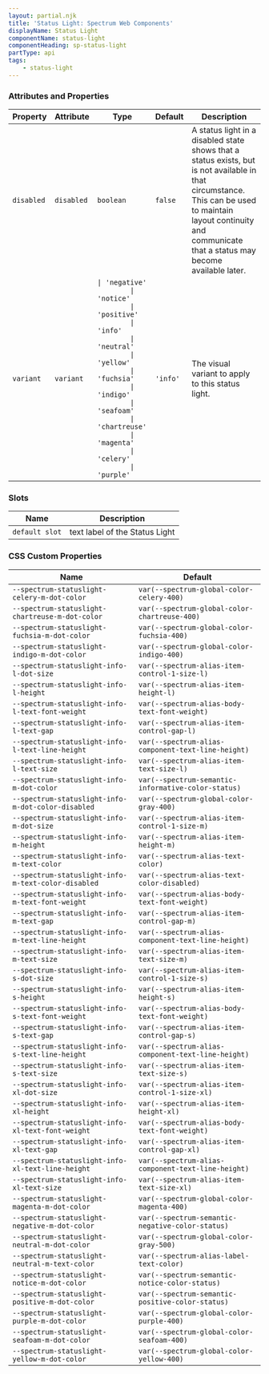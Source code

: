 ```yaml
---
layout: partial.njk
title: 'Status Light: Spectrum Web Components'
displayName: Status Light
componentName: status-light
componentHeading: sp-status-light
partType: api
tags:
    - status-light
---
```


### Attributes and Properties

<div class="table-container">
<table class="spectrum-Table">
<thead class="spectrum-Table-head">
<tr>

<th class="spectrum-Table-headCell">
Property
</th>

<th class="spectrum-Table-headCell">
Attribute
</th>

<th class="spectrum-Table-headCell">
Type
</th>

<th class="spectrum-Table-headCell">
Default
</th>

<th class="spectrum-Table-headCell">
Description
</th>

</tr>
</thead>
<tbody class="spectrum-Table-body">

<tr class="spectrum-Table-row">

<td class="spectrum-Table-cell">
<code>disabled</code>
</td>

<td class="spectrum-Table-cell">
<code>disabled</code>
</td>

<td class="spectrum-Table-cell">
<code>boolean</code>
</td>

<td class="spectrum-Table-cell">
<code>false</code>
</td>

<td class="spectrum-Table-cell">
A status light in a disabled state shows that a status exists, but is not available in that circumstance. This can be used to maintain layout continuity and communicate that a status may become available later.
</td>

</tr>

<tr class="spectrum-Table-row">

<td class="spectrum-Table-cell">
<code>variant</code>
</td>

<td class="spectrum-Table-cell">
<code>variant</code>
</td>

<td class="spectrum-Table-cell">
<code>| 'negative'
        | 'notice'
        | 'positive'
        | 'info'
        | 'neutral'
        | 'yellow'
        | 'fuchsia'
        | 'indigo'
        | 'seafoam'
        | 'chartreuse'
        | 'magenta'
        | 'celery'
        | 'purple'</code>
</td>

<td class="spectrum-Table-cell">
<code>'info'</code>
</td>

<td class="spectrum-Table-cell">
The visual variant to apply to this status light.
</td>

</tr>

</tbody>
</table>
</div>
    

### Slots

<div class="table-container">
<table class="spectrum-Table">
<thead class="spectrum-Table-head">
<tr>

<th class="spectrum-Table-headCell">
Name
</th>

<th class="spectrum-Table-headCell">
Description
</th>

</tr>
</thead>
<tbody class="spectrum-Table-body">

<tr class="spectrum-Table-row">

<td class="spectrum-Table-cell">
<code>default slot</code>
</td>

<td class="spectrum-Table-cell">
text label of the Status Light
</td>

</tr>

</tbody>
</table>
</div>
    


### CSS Custom Properties

<div class="table-container">
<table class="spectrum-Table">
<thead class="spectrum-Table-head">
<tr>

<th class="spectrum-Table-headCell">
Name
</th>

<th class="spectrum-Table-headCell">
Default
</th>

</tr>
</thead>
<tbody class="spectrum-Table-body">

<tr class="spectrum-Table-row">

<td class="spectrum-Table-cell">
<code>--spectrum-statuslight-celery-m-dot-color</code>
</td>

<td class="spectrum-Table-cell">
<code>var(--spectrum-global-color-celery-400)</code>
</td>

</tr>

<tr class="spectrum-Table-row">

<td class="spectrum-Table-cell">
<code>--spectrum-statuslight-chartreuse-m-dot-color</code>
</td>

<td class="spectrum-Table-cell">
<code>var(--spectrum-global-color-chartreuse-400)</code>
</td>

</tr>

<tr class="spectrum-Table-row">

<td class="spectrum-Table-cell">
<code>--spectrum-statuslight-fuchsia-m-dot-color</code>
</td>

<td class="spectrum-Table-cell">
<code>var(--spectrum-global-color-fuchsia-400)</code>
</td>

</tr>

<tr class="spectrum-Table-row">

<td class="spectrum-Table-cell">
<code>--spectrum-statuslight-indigo-m-dot-color</code>
</td>

<td class="spectrum-Table-cell">
<code>var(--spectrum-global-color-indigo-400)</code>
</td>

</tr>

<tr class="spectrum-Table-row">

<td class="spectrum-Table-cell">
<code>--spectrum-statuslight-info-l-dot-size</code>
</td>

<td class="spectrum-Table-cell">
<code>var(--spectrum-alias-item-control-1-size-l)</code>
</td>

</tr>

<tr class="spectrum-Table-row">

<td class="spectrum-Table-cell">
<code>--spectrum-statuslight-info-l-height</code>
</td>

<td class="spectrum-Table-cell">
<code>var(--spectrum-alias-item-height-l)</code>
</td>

</tr>

<tr class="spectrum-Table-row">

<td class="spectrum-Table-cell">
<code>--spectrum-statuslight-info-l-text-font-weight</code>
</td>

<td class="spectrum-Table-cell">
<code>var(--spectrum-alias-body-text-font-weight)</code>
</td>

</tr>

<tr class="spectrum-Table-row">

<td class="spectrum-Table-cell">
<code>--spectrum-statuslight-info-l-text-gap</code>
</td>

<td class="spectrum-Table-cell">
<code>var(--spectrum-alias-item-control-gap-l)</code>
</td>

</tr>

<tr class="spectrum-Table-row">

<td class="spectrum-Table-cell">
<code>--spectrum-statuslight-info-l-text-line-height</code>
</td>

<td class="spectrum-Table-cell">
<code>var(--spectrum-alias-component-text-line-height)</code>
</td>

</tr>

<tr class="spectrum-Table-row">

<td class="spectrum-Table-cell">
<code>--spectrum-statuslight-info-l-text-size</code>
</td>

<td class="spectrum-Table-cell">
<code>var(--spectrum-alias-item-text-size-l)</code>
</td>

</tr>

<tr class="spectrum-Table-row">

<td class="spectrum-Table-cell">
<code>--spectrum-statuslight-info-m-dot-color</code>
</td>

<td class="spectrum-Table-cell">
<code>var(--spectrum-semantic-informative-color-status)</code>
</td>

</tr>

<tr class="spectrum-Table-row">

<td class="spectrum-Table-cell">
<code>--spectrum-statuslight-info-m-dot-color-disabled</code>
</td>

<td class="spectrum-Table-cell">
<code>var(--spectrum-global-color-gray-400)</code>
</td>

</tr>

<tr class="spectrum-Table-row">

<td class="spectrum-Table-cell">
<code>--spectrum-statuslight-info-m-dot-size</code>
</td>

<td class="spectrum-Table-cell">
<code>var(--spectrum-alias-item-control-1-size-m)</code>
</td>

</tr>

<tr class="spectrum-Table-row">

<td class="spectrum-Table-cell">
<code>--spectrum-statuslight-info-m-height</code>
</td>

<td class="spectrum-Table-cell">
<code>var(--spectrum-alias-item-height-m)</code>
</td>

</tr>

<tr class="spectrum-Table-row">

<td class="spectrum-Table-cell">
<code>--spectrum-statuslight-info-m-text-color</code>
</td>

<td class="spectrum-Table-cell">
<code>var(--spectrum-alias-text-color)</code>
</td>

</tr>

<tr class="spectrum-Table-row">

<td class="spectrum-Table-cell">
<code>--spectrum-statuslight-info-m-text-color-disabled</code>
</td>

<td class="spectrum-Table-cell">
<code>var(--spectrum-alias-text-color-disabled)</code>
</td>

</tr>

<tr class="spectrum-Table-row">

<td class="spectrum-Table-cell">
<code>--spectrum-statuslight-info-m-text-font-weight</code>
</td>

<td class="spectrum-Table-cell">
<code>var(--spectrum-alias-body-text-font-weight)</code>
</td>

</tr>

<tr class="spectrum-Table-row">

<td class="spectrum-Table-cell">
<code>--spectrum-statuslight-info-m-text-gap</code>
</td>

<td class="spectrum-Table-cell">
<code>var(--spectrum-alias-item-control-gap-m)</code>
</td>

</tr>

<tr class="spectrum-Table-row">

<td class="spectrum-Table-cell">
<code>--spectrum-statuslight-info-m-text-line-height</code>
</td>

<td class="spectrum-Table-cell">
<code>var(--spectrum-alias-component-text-line-height)</code>
</td>

</tr>

<tr class="spectrum-Table-row">

<td class="spectrum-Table-cell">
<code>--spectrum-statuslight-info-m-text-size</code>
</td>

<td class="spectrum-Table-cell">
<code>var(--spectrum-alias-item-text-size-m)</code>
</td>

</tr>

<tr class="spectrum-Table-row">

<td class="spectrum-Table-cell">
<code>--spectrum-statuslight-info-s-dot-size</code>
</td>

<td class="spectrum-Table-cell">
<code>var(--spectrum-alias-item-control-1-size-s)</code>
</td>

</tr>

<tr class="spectrum-Table-row">

<td class="spectrum-Table-cell">
<code>--spectrum-statuslight-info-s-height</code>
</td>

<td class="spectrum-Table-cell">
<code>var(--spectrum-alias-item-height-s)</code>
</td>

</tr>

<tr class="spectrum-Table-row">

<td class="spectrum-Table-cell">
<code>--spectrum-statuslight-info-s-text-font-weight</code>
</td>

<td class="spectrum-Table-cell">
<code>var(--spectrum-alias-body-text-font-weight)</code>
</td>

</tr>

<tr class="spectrum-Table-row">

<td class="spectrum-Table-cell">
<code>--spectrum-statuslight-info-s-text-gap</code>
</td>

<td class="spectrum-Table-cell">
<code>var(--spectrum-alias-item-control-gap-s)</code>
</td>

</tr>

<tr class="spectrum-Table-row">

<td class="spectrum-Table-cell">
<code>--spectrum-statuslight-info-s-text-line-height</code>
</td>

<td class="spectrum-Table-cell">
<code>var(--spectrum-alias-component-text-line-height)</code>
</td>

</tr>

<tr class="spectrum-Table-row">

<td class="spectrum-Table-cell">
<code>--spectrum-statuslight-info-s-text-size</code>
</td>

<td class="spectrum-Table-cell">
<code>var(--spectrum-alias-item-text-size-s)</code>
</td>

</tr>

<tr class="spectrum-Table-row">

<td class="spectrum-Table-cell">
<code>--spectrum-statuslight-info-xl-dot-size</code>
</td>

<td class="spectrum-Table-cell">
<code>var(--spectrum-alias-item-control-1-size-xl)</code>
</td>

</tr>

<tr class="spectrum-Table-row">

<td class="spectrum-Table-cell">
<code>--spectrum-statuslight-info-xl-height</code>
</td>

<td class="spectrum-Table-cell">
<code>var(--spectrum-alias-item-height-xl)</code>
</td>

</tr>

<tr class="spectrum-Table-row">

<td class="spectrum-Table-cell">
<code>--spectrum-statuslight-info-xl-text-font-weight</code>
</td>

<td class="spectrum-Table-cell">
<code>var(--spectrum-alias-body-text-font-weight)</code>
</td>

</tr>

<tr class="spectrum-Table-row">

<td class="spectrum-Table-cell">
<code>--spectrum-statuslight-info-xl-text-gap</code>
</td>

<td class="spectrum-Table-cell">
<code>var(--spectrum-alias-item-control-gap-xl)</code>
</td>

</tr>

<tr class="spectrum-Table-row">

<td class="spectrum-Table-cell">
<code>--spectrum-statuslight-info-xl-text-line-height</code>
</td>

<td class="spectrum-Table-cell">
<code>var(--spectrum-alias-component-text-line-height)</code>
</td>

</tr>

<tr class="spectrum-Table-row">

<td class="spectrum-Table-cell">
<code>--spectrum-statuslight-info-xl-text-size</code>
</td>

<td class="spectrum-Table-cell">
<code>var(--spectrum-alias-item-text-size-xl)</code>
</td>

</tr>

<tr class="spectrum-Table-row">

<td class="spectrum-Table-cell">
<code>--spectrum-statuslight-magenta-m-dot-color</code>
</td>

<td class="spectrum-Table-cell">
<code>var(--spectrum-global-color-magenta-400)</code>
</td>

</tr>

<tr class="spectrum-Table-row">

<td class="spectrum-Table-cell">
<code>--spectrum-statuslight-negative-m-dot-color</code>
</td>

<td class="spectrum-Table-cell">
<code>var(--spectrum-semantic-negative-color-status)</code>
</td>

</tr>

<tr class="spectrum-Table-row">

<td class="spectrum-Table-cell">
<code>--spectrum-statuslight-neutral-m-dot-color</code>
</td>

<td class="spectrum-Table-cell">
<code>var(--spectrum-global-color-gray-500)</code>
</td>

</tr>

<tr class="spectrum-Table-row">

<td class="spectrum-Table-cell">
<code>--spectrum-statuslight-neutral-m-text-color</code>
</td>

<td class="spectrum-Table-cell">
<code>var(--spectrum-alias-label-text-color)</code>
</td>

</tr>

<tr class="spectrum-Table-row">

<td class="spectrum-Table-cell">
<code>--spectrum-statuslight-notice-m-dot-color</code>
</td>

<td class="spectrum-Table-cell">
<code>var(--spectrum-semantic-notice-color-status)</code>
</td>

</tr>

<tr class="spectrum-Table-row">

<td class="spectrum-Table-cell">
<code>--spectrum-statuslight-positive-m-dot-color</code>
</td>

<td class="spectrum-Table-cell">
<code>var(--spectrum-semantic-positive-color-status)</code>
</td>

</tr>

<tr class="spectrum-Table-row">

<td class="spectrum-Table-cell">
<code>--spectrum-statuslight-purple-m-dot-color</code>
</td>

<td class="spectrum-Table-cell">
<code>var(--spectrum-global-color-purple-400)</code>
</td>

</tr>

<tr class="spectrum-Table-row">

<td class="spectrum-Table-cell">
<code>--spectrum-statuslight-seafoam-m-dot-color</code>
</td>

<td class="spectrum-Table-cell">
<code>var(--spectrum-global-color-seafoam-400)</code>
</td>

</tr>

<tr class="spectrum-Table-row">

<td class="spectrum-Table-cell">
<code>--spectrum-statuslight-yellow-m-dot-color</code>
</td>

<td class="spectrum-Table-cell">
<code>var(--spectrum-global-color-yellow-400)</code>
</td>

</tr>

</tbody>
</table>
</div>
    